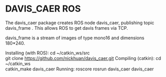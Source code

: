 # DAVIS_CAER ROS

The davis_caer package creates ROS node davis_caer, publishing topic davis_frame . This allows ROS to get davis frames via TCP. 

davis_frame is a stream of images of type mono16 and dimensions 180*240.


Installing (with ROS):
cd ~/catkin_ws/src  
git clone https://github.com/nickhuan/davis_caer.git
Compiling (catkin):
cd ~/catkin_ws  
catkin_make davis_caer
Running:
roscore
rosrun davis_caer davis_caer
